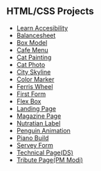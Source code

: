 ## HTML/CSS Projects

<style>
    a{
       
    }
</style>
<ul>
   <li> <a href="https://sutharmahendra.github.io/FCC-HTML-CSS/Accessibility/index.html">
Learn Accesibility </a></li>
   <li> <a href="https://sutharmahendra.github.io/FCC-HTML-CSS/Balancesheet/index.html">Balancesheet </a> </li>
   <li> <a href="https://sutharmahendra.github.io/FCC-HTML-CSS/BoxModel/index.html">
Box Model </a></li>
   <li> <a href="https://sutharmahendra.github.io/FCC-HTML-CSS/cafemenu/index.html">Cafe Menu </a></li>
   <li> <a href="https://sutharmahendra.github.io/FCC-HTML-CSS/CatPainting/index.html">Cat Painting </a></li>
   <li> <a href="https://sutharmahendra.github.io/FCC-HTML-CSS/Catphoto/index.html">Cat Photo </a></li>
   <li> <a href="https://sutharmahendra.github.io/FCC-HTML-CSS/cityskyline/index.html">City Skyline </a></li>
   <li> <a href="https://sutharmahendra.github.io/FCC-HTML-CSS/colourmarker/index.html">Color Marker </a></li>
   <li> <a href="https://sutharmahendra.github.io/FCC-HTML-CSS/FerrisWheel/index.html">Ferris Wheel </a></li>
   <li> <a href="https://sutharmahendra.github.io/FCC-HTML-CSS/FirstForm/index.html">First Form </a></li>
   <li> <a href="https://sutharmahendra.github.io/FCC-HTML-CSS/Flexbox/index.html">Flex Box </a></li>
   <li> <a href="https://sutharmahendra.github.io/FCC-HTML-CSS/LandingPage/index.html">Landing Page </a></li>
   <li> <a href="https://sutharmahendra.github.io/FCC-HTML-CSS/magazinebuild/index.html">Magazine Page </a></li>
   <li> <a href="https://sutharmahendra.github.io/FCC-HTML-CSS/Nutratianlabel/index.html">Nutratian Label </a></li>
   <li> <a href="https://sutharmahendra.github.io/FCC-HTML-CSS/penguin/index.html">Penguin Animation </a></li>
   <li> <a href="https://sutharmahendra.github.io/FCC-HTML-CSS/pianobuild/index.html">Piano Build </a></li>
   <li> <a href="https://sutharmahendra.github.io/FCC-HTML-CSS/SurveyForm/index.html">Servey Form </a></li>
   <li> <a href="https://sutharmahendra.github.io/FCC-HTML-CSS/technical_page/index.html">Technical Page(DS)</a></li>
   <li> <a href="https://sutharmahendra.github.io/FCC-HTML-CSS/Tributepage/index.html">Tribute Page(PM Modi) </a></li>
   
</ul>
